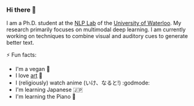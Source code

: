 ### Hi there 👋

I am a Ph.D. student at the [NLP Lab](https://ov-research.uwaterloo.ca/NLP_lab.html) of the [University of Waterloo](https://cs.uwaterloo.ca/). My research primarily focuses on multimodal deep learning. I am currently working on techniques to combine visual and auditory cues to generate better text.

⚡ Fun facts:
- I'm a vegan :cow2:
- I love [art](https://demfier.github.io/art/) :art:
- I (religiously) watch anime (いけ、なると!) :godmode:
- I'm learning Japanese :jp:
- I'm learning the Piano :musical_keyboard:

<!--
**Demfier/demfier** is a ✨ _special_ ✨ repository because its `README.md` (this file) appears on your GitHub profile.

Here are some ideas to get you started:

- 🔭 I’m currently working on ...
- 🌱 I’m currently learning ...
- 👯 I’m looking to collaborate on ...
- 🤔 I’m looking for help with ...
- 💬 Ask me about ...
- 📫 How to reach me: ...
- 😄 Pronouns: ...
- ⚡ Fun fact: ...
-->

